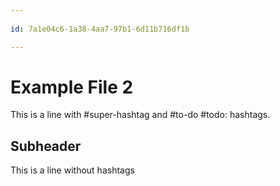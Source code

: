 ```yaml
---
 
id: 7a1e04c6-1a38-4aa7-97b1-6d11b716df1b

---
```

# Example File 2

This is a line with #super-hashtag and #to-do #todo: hashtags.

## Subheader

This is a line without hashtags
